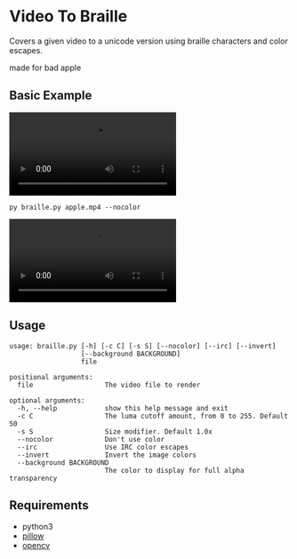 # Video To Braille
Covers a given video to a unicode version using braille characters and color escapes.

made for bad apple

## Basic Example
![Original](https://ia902905.us.archive.org/19/items/TouhouBadApple/Touhou%20-%20Bad%20Apple.mp4)

`py braille.py apple.mp4 --nocolor`

![After](https://cdn.discordapp.com/attachments/905438118746947687/979426343265644574/2022-05-26_10-49-29.mp4)

## Usage
```
usage: braille.py [-h] [-c C] [-s S] [--nocolor] [--irc] [--invert]
                  [--background BACKGROUND]
                  file

positional arguments:
  file                  The video file to render

optional arguments:
  -h, --help            show this help message and exit
  -c C                  The luma cutoff amount, from 0 to 255. Default 50
  -s S                  Size modifier. Default 1.0x
  --nocolor             Don't use color
  --irc                 Use IRC color escapes
  --invert              Invert the image colors
  --background BACKGROUND
                        The color to display for full alpha transparency
```

## Requirements
* python3
* [pillow](http://python-pillow.org/)
* [opencv](https://pypi.org/project/opencv-python/)